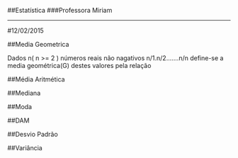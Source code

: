 ##Estatística
###Professora Miriam 

------------------------------------------------
#12/02/2015


##Media Geometrica

Dados n( n >= 2 ) números reais não nagativos n/1.n/2.......n/n define-se a media geométrica(G) destes valores pela relação   



##Média Aritmética

##Mediana

##Moda

##DAM

##Desvio Padrão

##Variância